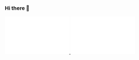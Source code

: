 ### Hi there 👋 

<a href="https://github.com/totonantoko/github-stats">
  <p align='left'>
    <img width="40%" src="https://github.com/totonantoko/github-stats/blob/master/generated/overview.svg#gh-dark-mode-only"/>
    <img width="40%" src="https://github.com/totonantoko/github-stats/blob/master/generated/languages.svg#gh-dark-mode-only"/>
  </p>
</a>
<!--
**TotonAntoko/TotonAntoko** is a ✨ _special_ ✨ repository because its `README.md` (this file) appears on your GitHub profile.

Here are some ideas to get you started:

- 🔭 I’m currently working on ...
- 🌱 I’m currently learning ...
- 👯 I’m looking to collaborate on ...
- 🤔 I’m looking for help with ...
- 💬 Ask me about ...
- 📫 How to reach me: ...
- 😄 Pronouns: ...
- ⚡ Fun fact: ...
-->
